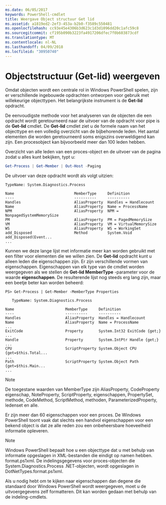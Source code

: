 ```yaml
---
ms.date: 06/05/2017
keywords: PowerShell-cmdlet
title: Weergave Object structuur Get lid
ms.assetid: a1819ed2-2ef3-453a-b2b0-f3589c550481
ms.openlocfilehash: cc93e45e4306b3d623c1d3d1096dd20c1afc59c8
ms.sourcegitcommit: cf195b090b3223fa4917206dfec7f0b603873cdf
ms.translationtype: MT
ms.contentlocale: nl-NL
ms.lasthandoff: 04/09/2018
ms.locfileid: "30950740"
---
```

# <a name="viewing-object-structure-get-member"></a>Objectstructuur (Get-lid) weergeven

Omdat objecten wordt een centrale rol in Windows PowerShell spelen, zijn er verschillende ingebouwde opdrachten ontworpen voor gebruik met willekeurige objecttypen. Het belangrijkste instrument is de **Get-lid** opdracht.

De eenvoudigste methode voor het analyseren van de objecten die een opdracht wordt geretourneerd naar de uitvoer van de opdracht voor pipe is de **Get-lid** cmdlet. De **Get-lid** cmdlet ziet u de formele naam van het objecttype en een volledig overzicht van de bijbehorende leden. Het aantal elementen die worden geretourneerd soms enigszins overweldigend kan zijn. Een procesobject kan bijvoorbeeld meer dan 100 leden hebben.

Overzicht van alle leden van een proces-object en de uitvoer van de pagina zodat u alles kunt bekijken, typt u:

```powershell
Get-Process | Get-Member | Out-Host -Paging
```

De uitvoer van deze opdracht wordt als volgt uitzien:

```output
TypeName: System.Diagnostics.Process

Name                           MemberType     Definition
----                           ----------     ----------
Handles                        AliasProperty  Handles = Handlecount
Name                           AliasProperty  Name = ProcessName
NPM                            AliasProperty  NPM = NonpagedSystemMemorySize
PM                             AliasProperty  PM = PagedMemorySize
VM                             AliasProperty  VM = VirtualMemorySize
WS                             AliasProperty  WS = WorkingSet
add_Disposed                   Method         System.Void add_Disposed(Event...
...
```

Kunnen we deze lange lijst met informatie meer kan worden gebruikt met een filter voor elementen die we willen zien. De **Get-lid** opdracht kunt u alleen leden die eigenschappen zijn. Er zijn verschillende vormen van eigenschappen. Eigenschappen van elk type van de cmdlet worden weergegeven als we stellen de **Get-lid MemberType** -parameter voor de waarde **eigenschappen**. De resulterende lijst nog steeds erg lang zijn, maar een beetje beter kan worden beheerd:

```
PS> Get-Process | Get-Member -MemberType Properties

   TypeName: System.Diagnostics.Process

Name                       MemberType     Definition
----                       ----------     ----------
Handles                    AliasProperty  Handles = Handlecount
Name                       AliasProperty  Name = ProcessName
...
ExitCode                   Property       System.Int32 ExitCode {get;}
...
Handle                     Property       System.IntPtr Handle {get;}
...
CPU                        ScriptProperty System.Object CPU {get=$this.Total...
...
Path                       ScriptProperty System.Object Path {get=$this.Main...
...
```

> [!NOTE]
> De toegestane waarden van MemberType zijn AliasProperty, CodeProperty eigenschap, NoteProperty, ScriptProperty, eigenschappen, PropertySet, methode, CodeMethod, ScriptMethod, methoden, ParameterizedProperty, ledenset en alle.

Er zijn meer dan 60 eigenschappen voor een proces. De Windows PowerShell toont vaak dat slechts een handvol eigenschappen voor een bekend object is dat ze alle reden zou een onbeheersbare hoeveelheid informatie opleveren.

> [!NOTE]
> Windows PowerShell bepaalt hoe u een objecttype dat u met behulp van informatie opgeslagen in XML-bestanden die eindigt op namen hebben. format.ps1xml. De indelingsgegevens voor proces-objecten die System.Diagnostics.Process .NET-objecten, wordt opgeslagen in DotNetTypes.format.ps1xml.

Als u nodig hebt om te kijken naar eigenschappen dan degene die standaard door Windows PowerShell wordt weergegeven, moet u de uitvoergegevens zelf formatteren. Dit kan worden gedaan met behulp van de indeling-cmdlets.